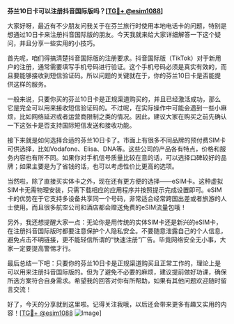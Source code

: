 **芬兰10日卡可以注册抖音国际版吗？[[TG💪+ @esim1088](https://t.me/s/esim1088)]**

大家好呀，最近有不少朋友问我关于在芬兰旅行时使用本地电话卡的问题，特别是想通过10日卡来注册抖音国际版的朋友。今天我就来给大家详细解答一下这个疑问，并且分享一些实用的小技巧。

首先呢，咱们得搞清楚抖音国际版的注册要求。抖音国际版（TikTok）对于新用户的注册，通常需要填写手机号码进行验证。这个手机号码必须是真实有效的，而且要能够接收到短信验证码。所以问题的关键就在于，你的芬兰10日卡是否能提供这样的服务。

一般来说，只要你买的芬兰10日卡是正规渠道购买的，并且已经激活成功，那么它是完全可以用来接收短信验证码的。不过呢，在实际操作中可能会遇到一些小麻烦，比如网络延迟或者运营商限制之类的情况。因此，建议大家在购买之前先确认一下这张卡是否支持国际短信发送和接收功能。

接下来就是如何选择合适的芬兰10日卡了。市面上有很多不同品牌的预付费SIM卡可供选择，比如Vodafone、Elisa、DNA等。这些公司的产品各有特点，价格和服务内容也有所不同。如果你对手机信号质量比较在意的话，可以选择口碑较好的品牌；如果主要是为了省钱的话，也可以考虑性价比更高的选项。

当然啦，除了直接买实体卡之外，现在还有更方便的选择——eSIM卡。这种虚拟SIM卡无需物理安装，只需下载相应的应用程序并按照提示完成设置即可。eSIM卡的优势在于它支持多设备共享同一个号码，非常适合经常跨国出差或者旅游的人士使用。而且很多航空公司和酒店都会赠送免费的eSIM流量包哦！

另外，我还想提醒大家一点：无论你是用传统的实体SIM卡还是新兴的eSIM卡，在注册抖音国际版时都要注意保护个人隐私安全。不要随意泄露自己的个人信息，避免点击不明链接，更不能轻信所谓的“快速注册”广告。毕竟网络安全无小事，大家一定要提高警惕才行。

最后总结一下吧：只要你的芬兰10日卡是正规渠道购买且正常工作的，理论上是可以用来注册抖音国际版的。但为了避免不必要的麻烦，建议提前做好功课，确保所选方案符合自身需求。希望我的回答对你有所帮助，如果有其他问题欢迎随时留言交流！

好了，今天的分享就到这里啦。记得关注我哦，以后还会带来更多有趣又实用的内容！[[TG💪+ @esim1088](https://t.me/s/esim1088) ![Image](https://i.postimg.cc/4NQfJmqS/Snipaste-2025-05-13-00-14-12.png)]